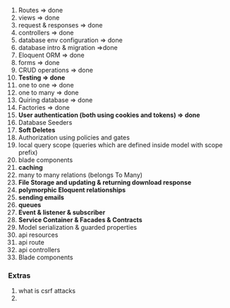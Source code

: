 1. Routes => done
2. views => done
3. request & responses => done
4. controllers => done
5. database env configuration => done
6. database intro & migration =>done
7. Eloquent ORM =>  done
8. forms => done
9. CRUD operations => done
10. **Testing => done**
11. one to one => done
12. one to many => done
13. Quiring database => done
14. Factories => done
15. **User authentication (both using cookies and tokens) => done**
16. Database Seeders
17. **Soft Deletes**
18. Authorization using policies and gates
19. local query scope (queries which are defined inside model with scope prefix)
20. blade components
21. **caching**
22. many to many relations (belongs To Many)
23. **File Storage and updating & returning download response**
24. **polymorphic Eloquent relationships**
25. **sending emails**
26. **queues** 
27. **Event & listener & subscriber**
28. **Service Container & Facades & Contracts**  
29. Model serialization  & guarded properties
30. api resources 
31. api route 
32. api controllers
33. Blade components


### Extras
1. what is csrf attacks
2. 